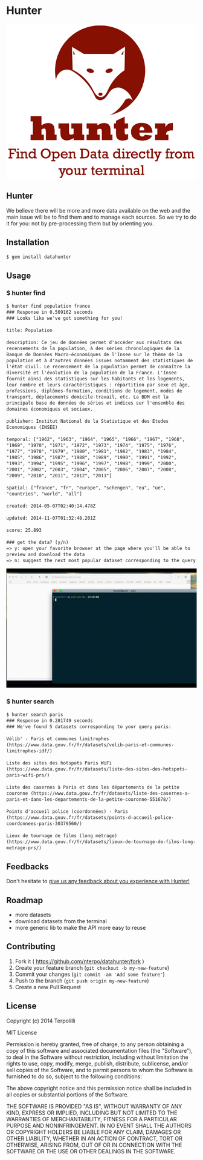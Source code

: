 # Hunter

![screenshot](./logo.png)

## Hunter 

We believe there will be more and more data available on the web and the main issue will be to find them and to manage each sources. So we try to do it for you: not by pre-processing them but by orienting you. 


## Installation

    $ gem install datahunter

## Usage
### $ hunter find
    $ hunter find population france
    ### Response in 0.569162 seconds
    ### Looks like we've got something for you!

    title: Population

    description: Ce jeu de données permet d'accéder aux résultats des recensements de la population, à des séries chronologiques de la Banque de Données Macro-économiques de l'Insee sur le thème de la population et à d'autres données issues notamment des statistiques de l'état civil. Le recensement de la population permet de connaître la diversité et l'évolution de la population de la France. L'Insee fournit ainsi des statistiques sur les habitants et les logements, leur nombre et leurs caractéristiques : répartition par sexe et âge, professions, diplômes-formation, conditions de logement, modes de transport, déplacements domicile-travail, etc. La BDM est la principale base de données de séries et indices sur l'ensemble des domaines économiques et sociaux.

    publisher: Institut National de la Statistique et des Etudes Economiques (INSEE)

    temporal: ["1962", "1963", "1964", "1965", "1966", "1967", "1968", "1969", "1970", "1971", "1972", "1973", "1974", "1975", "1976", "1977", "1978", "1979", "1980", "1981", "1982", "1983", "1984", "1985", "1986", "1987", "1988", "1989", "1990", "1991", "1992", "1993", "1994", "1995", "1996", "1997", "1998", "1999", "2000", "2001", "2002", "2003", "2004", "2005", "2006", "2007", "2008", "2009", "2010", "2011", "2012", "2013"]

    spatial: ["france", "fr", "europe", "schengen", "eu", "ue", "countries", "world", "all"]

    created: 2014-05-07T02:40:14.478Z

    updated: 2014-11-07T01:32:48.201Z

    score: 25.893

    ### get the data? (y/n)
    => y: open your favorite browser at the page where you'll be able to preview and download the data
    => n: suggest the next most popular dataset corresponding to the query

![usage](./hunter.gif)

### $ hunter search

    $ hunter search paris
    ### Response in 0.281749 seconds
    ### We've found 5 datasets corresponding to your query paris:

    Vélib' - Paris et communes limitrophes (https://www.data.gouv.fr/fr/datasets/velib-paris-et-communes-limitrophes-idf/)

    Liste des sites des hotspots Paris WiFi (https://www.data.gouv.fr/fr/datasets/liste-des-sites-des-hotspots-paris-wifi-prs/)

    Liste des casernes à Paris et dans les départements de la petite couronne (https://www.data.gouv.fr/fr/datasets/liste-des-casernes-a-paris-et-dans-les-departements-de-la-petite-couronne-551678/)

    Points d'accueil police (coordonnées) - Paris (https://www.data.gouv.fr/fr/datasets/points-d-accueil-police-coordonnees-paris-30379560/)

    Lieux de tournage de films (long métrage) (https://www.data.gouv.fr/fr/datasets/lieux-de-tournage-de-films-long-metrage-prs/)


## Feedbacks
Don't hesitate to [give us any feedback about you experience with Hunter!](https://docs.google.com/forms/d/1yNzZjCCXvWHQCbWz4sx-nui3LafeeLcT7FF9T-vbKvw/viewform?usp=send_form)

## Roadmap

* more datasets
* download datasets from the terminal
* more generic lib to make the API more easy to reuse

## Contributing

1. Fork it ( https://github.com/nterpo/datahunter/fork )
2. Create your feature branch (`git checkout -b my-new-feature`)
3. Commit your changes (`git commit -am 'Add some feature'`)
4. Push to the branch (`git push origin my-new-feature`)
5. Create a new Pull Request

## License

Copyright (c) 2014 Terpolilli

MIT License

Permission is hereby granted, free of charge, to any person obtaining
a copy of this software and associated documentation files (the
"Software"), to deal in the Software without restriction, including
without limitation the rights to use, copy, modify, merge, publish,
distribute, sublicense, and/or sell copies of the Software, and to
permit persons to whom the Software is furnished to do so, subject to
the following conditions:

The above copyright notice and this permission notice shall be
included in all copies or substantial portions of the Software.

THE SOFTWARE IS PROVIDED "AS IS", WITHOUT WARRANTY OF ANY KIND,
EXPRESS OR IMPLIED, INCLUDING BUT NOT LIMITED TO THE WARRANTIES OF
MERCHANTABILITY, FITNESS FOR A PARTICULAR PURPOSE AND
NONINFRINGEMENT. IN NO EVENT SHALL THE AUTHORS OR COPYRIGHT HOLDERS BE
LIABLE FOR ANY CLAIM, DAMAGES OR OTHER LIABILITY, WHETHER IN AN ACTION
OF CONTRACT, TORT OR OTHERWISE, ARISING FROM, OUT OF OR IN CONNECTION
WITH THE SOFTWARE OR THE USE OR OTHER DEALINGS IN THE SOFTWARE.
